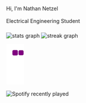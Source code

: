 <p align="left">Hi, I'm Nathan Netzel<br><br>Electrical Engineering Student</p>

###

<div align="left">
  <img src="https://github-readme-stats.vercel.app/api?username=NathanNetzel&hide_title=false&hide_rank=false&show_icons=true&include_all_commits=true&count_private=true&disable_animations=false&theme=midnight-purple&locale=en&hide_border=false&order=1" height="150" alt="stats graph"  />
  <img src="https://streak-stats.demolab.com?user=NathanNetzel&locale=en&mode=daily&theme=midnight-purple&hide_border=false&border_radius=5&order=3" height="150" alt="streak graph"  />
</div>

![snake gif](https://github.com/NathanNetzel/NathanNetzel/blob/output/github-contribution-grid-snake.gif)


![Spotify recently played](https://spotify-recently-played-readme.vercel.app/api?user=1pf4lvpqm03ay0jyzrcfvg0an)

